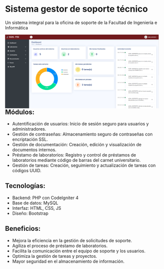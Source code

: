 # Sistema gestor de soporte técnico
Un sistema integral para la oficina de soporte de la Facultad de Ingeniería e Informática

<img src="fisi.png"
     alt="fisi_system"
     style="float: left; margin-right: 10px;" />
## Módulos:

- Autentificación de usuarios: Inicio de sesión seguro para usuarios y administradores.
- Gestión de contraseñas: Almacenamiento seguro de contraseñas con encriptación SSL.
- Gestión de documentación: Creación, edición y visualización de documentos internos.
- Préstamo de laboratorios: Registro y control de préstamos de laboratorios mediante código de barras del carnet universitario.
- Gestión de tareas: Creación, seguimiento y actualización de tareas con códigos UUID.
## Tecnologías:

- Backend: PHP con CodeIgniter 4
- Base de datos: MySQL
- Interfaz: HTML, CSS, JS
- Diseño: Bootstrap
## Beneficios:

- Mejora la eficiencia en la gestión de solicitudes de soporte.
- Agiliza el proceso de préstamo de laboratorios.
- Facilita la comunicación entre el equipo de soporte y los usuarios.
- Optimiza la gestión de tareas y proyectos.
- Mayor seguridad en el almacenamiento de información.
